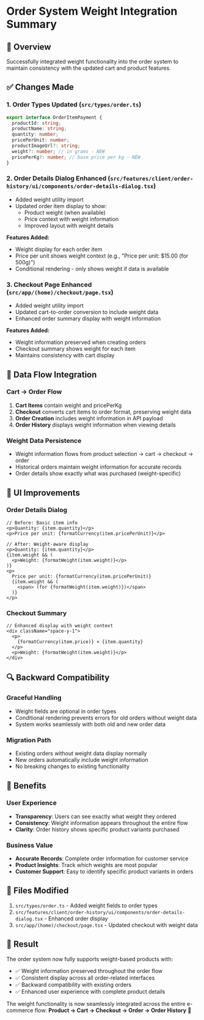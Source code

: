 # Order System Weight Integration Summary

## 🎯 Overview

Successfully integrated weight functionality into the order system to maintain consistency with the updated cart and product features.

## ✅ Changes Made

### 1. **Order Types Updated** (`src/types/order.ts`)

```typescript
export interface OrderItemPayment {
  productId: string;
  productName: string;
  quantity: number;
  pricePerUnit: number;
  productImageUrl?: string;
  weight?: number; // in grams - NEW
  pricePerKg?: number; // base price per kg - NEW
}
```

### 2. **Order Details Dialog Enhanced** (`src/features/client/order-history/ui/components/order-details-dialog.tsx`)

- Added weight utility import
- Updated order item display to show:
  - Product weight (when available)
  - Price context with weight information
  - Improved layout with weight details

**Features Added:**

- Weight display for each order item
- Price per unit shows weight context (e.g., "Price per unit: $15.00 (for 500g)")
- Conditional rendering - only shows weight if data is available

### 3. **Checkout Page Enhanced** (`src/app/(home)/checkout/page.tsx`)

- Added weight utility import
- Updated cart-to-order conversion to include weight data
- Enhanced order summary display with weight information

**Features Added:**

- Weight information preserved when creating orders
- Checkout summary shows weight for each item
- Maintains consistency with cart display

## 🔄 Data Flow Integration

### **Cart → Order Flow**

1. **Cart Items** contain weight and pricePerKg
2. **Checkout** converts cart items to order format, preserving weight data
3. **Order Creation** includes weight information in API payload
4. **Order History** displays weight information when viewing details

### **Weight Data Persistence**

- Weight information flows from product selection → cart → checkout → order
- Historical orders maintain weight information for accurate records
- Order details show exactly what was purchased (weight-specific)

## 🎨 UI Improvements

### **Order Details Dialog**

```tsx
// Before: Basic item info
<p>Quantity: {item.quantity}</p>
<p>Price per unit: {formatCurrency(item.pricePerUnit)}</p>

// After: Weight-aware display
<p>Quantity: {item.quantity}</p>
{item.weight && (
  <p>Weight: {formatWeight(item.weight)}</p>
)}
<p>
  Price per unit: {formatCurrency(item.pricePerUnit)}
  {item.weight && (
    <span> (for {formatWeight(item.weight)})</span>
  )}
</p>
```

### **Checkout Summary**

```tsx
// Enhanced display with weight context
<div className="space-y-1">
  <p>
    {formatCurrency(item.price)} × {item.quantity}
  </p>
  <p>Weight: {formatWeight(item.weight)}</p>
</div>
```

## 🔍 Backward Compatibility

### **Graceful Handling**

- Weight fields are optional in order types
- Conditional rendering prevents errors for old orders without weight data
- System works seamlessly with both old and new order data

### **Migration Path**

- Existing orders without weight data display normally
- New orders automatically include weight information
- No breaking changes to existing functionality

## 🚀 Benefits

### **User Experience**

- **Transparency**: Users can see exactly what weight they ordered
- **Consistency**: Weight information appears throughout the entire flow
- **Clarity**: Order history shows specific product variants purchased

### **Business Value**

- **Accurate Records**: Complete order information for customer service
- **Product Insights**: Track which weights are most popular
- **Customer Support**: Easy to identify specific product variants in orders

## 📁 Files Modified

1. `src/types/order.ts` - Added weight fields to order types
2. `src/features/client/order-history/ui/components/order-details-dialog.tsx` - Enhanced order display
3. `src/app/(home)/checkout/page.tsx` - Updated checkout with weight data

## 🎉 Result

The order system now fully supports weight-based products with:

- ✅ Weight information preserved throughout the order flow
- ✅ Consistent display across all order-related interfaces
- ✅ Backward compatibility with existing orders
- ✅ Enhanced user experience with complete product details

The weight functionality is now seamlessly integrated across the entire e-commerce flow: **Product → Cart → Checkout → Order → Order History** 🎯
